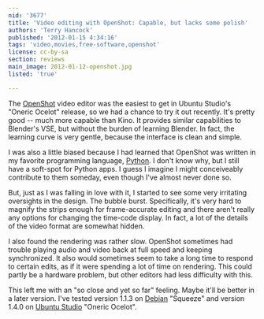 ```yaml
---
nid: '3677'
title: 'Video editing with OpenShot: Capable, but lacks some polish'
authors: 'Terry Hancock'
published: '2012-01-15 4:34:16'
tags: 'video,movies,free-software,openshot'
license: cc-by-sa
section: reviews
main_image: 2012-01-12-openshot.jpg
listed: 'true'

---
```

The [OpenShot](http://www.openshot.org) video editor was the easiest to get in Ubuntu Studio's "Oneric Ocelot" release, so we had a chance to try it out recently. It's pretty good -- much more capable than Kino. It provides similar capabilities to Blender's VSE, but without the burden of learning Blender. In fact, the learning curve is very gentle, because the interface is clean and simple.

I was also a little biased because I had learned that OpenShot was written in my favorite programming language, [Python](http://www.python.org). I don't know why, but I still have a soft-spot for Python apps. I guess I imagine I might conceiveably contribute to them someday, even though I've almost never done so.

But, just as I was falling in love with it, I started to see some very irritating oversights in the design. The bubble burst. Specifically, it's very hard to magnify the strips enough for frame-accurate editing and there aren't really any options for changing the time-code display. In fact, a lot of the details of the video format are somewhat hidden.

I also found the rendering was rather slow. OpenShot sometimes had trouble playing audio and video back at full speed and keeping synchronized. It also would sometimes seem to take a long time to respond to certain edits, as if it were spending a lot of time on rendering. This could partly be a hardware problem, but other editors had less difficulty with this.

This left me with an "so close and yet so far" feeling. Maybe it'll be better in a later version. I've tested version 1.1.3 on [Debian](http://www.debian.org) "Squeeze" and version 1.4.0 on [Ubuntu Studio](http://ubuntustudio.org) "Oneric Ocelot".
